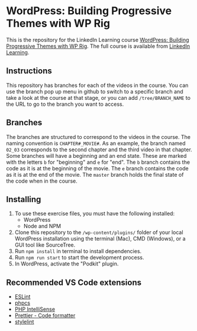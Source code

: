 # WordPress: Building Progressive Themes with WP Rig

This is the repository for the LinkedIn Learning course [WordPress: Building Progressive Themes with WP Rig](https://linkedin.com/learning). The full course is available from [LinkedIn Learning](https://linkedin.com/learning).

## Instructions

This repository has branches for each of the videos in the course. You can use the branch pop up menu in github to switch to a specific branch and take a look at the course at that stage, or you can add `/tree/BRANCH_NAME` to the URL to go to the branch you want to access.

## Branches

The branches are structured to correspond to the videos in the course. The naming convention is `CHAPTER#_MOVIE#`. As an example, the branch named `02_03` corresponds to the second chapter and the third video in that chapter.
Some branches will have a beginning and an end state. These are marked with the letters `b` for "beginning" and `e` for "end". The `b` branch contains the code as it is at the beginning of the movie. The `e` branch contains the code as it is at the end of the movie. The `master` branch holds the final state of the code when in the course.

## Installing

1. To use these exercise files, you must have the following installed:
   - WordPress
   - Node and NPM
2. Clone this repository to the `/wp-content/plugins/` folder of your local WordPress installation using the terminal (Mac), CMD (Windows), or a GUI tool like SourceTree.
3. Run `npm install` in terminal to install dependencies.
4. Run `npm run start` to start the development process.
5. In WordPress, activate the "Podkit" plugin.

## Recommended VS Code extensions

- [ESLint](https://marketplace.visualstudio.com/itemdetails?itemName=dbaeumer.vscode-eslint)
- [phpcs](https://marketplace.visualstudio.com/items?itemName=ikappas.phpcs)
- [PHP IntelliSense](https://marketplace.visualstudio.com/items?itemName=felixfbecker.php-intellisense)
- [Prettier - Code formatter](https://marketplace.visualstudio.com/itemdetails?itemName=esbenp.prettier-vscode)
- [stylelint](https://marketplace.visualstudio.com/itemdetails?itemName=shinnn.stylelint)

